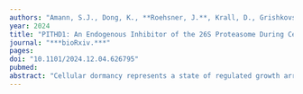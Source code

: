 ```yaml
---
authors: "Amann, S.J., Dong, K., **Roehsner, J.**, Krall, D., Grishkovskaya, I., Kotisch, H., Schleiffer, A., Roitinger, E., **Pauli, A.**, Martin, A., Haselbach, D."
year: 2024
title: "PITHD1: An Endogenous Inhibitor of the 26S Proteasome During Cellular Dormancy"
journal: "***bioRxiv.***"
pages: 
doi: "10.1101/2024.12.04.626795"
pubmed: 
abstract: "Cellular dormancy represents a state of regulated growth arrest essential for diverse biological processes, from reproduction to cancer progression. While mechanisms controlling protein synthesis in dormant cells have been identified, how cells regulate protein degradation during dormancy remains unclear. Using zebrafish oocytes, eggs and embryos as a model system, we discovered PITHD1 as an endogenous inhibitor of the 26S proteasome. Our high-resolution cryoEM structure reveals that PITHD1 simultaneously blocks three crucial functional sites on the 19S regulatory particle which are required for ubiquitin recognition, processing, and substrate translocation. This triple-lock mechanism effectively prevents protein degradation in dormant cells. Given PITHD1’s evolutionary conservation across species, this mechanism likely represents a general strategy for reversible proteasome regulation during cellular dormancy. Our findings establish a new paradigm for controlling proteostasis in quiescent states."
---
```

